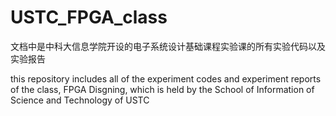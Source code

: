 # USTC_FPGA_class
文档中是中科大信息学院开设的电子系统设计基础课程实验课的所有实验代码以及实验报告  
  
this repository includes all of the experiment codes and experiment reports of the class, FPGA Disgning, which is held by the School of Information of Science and Technology of USTC
